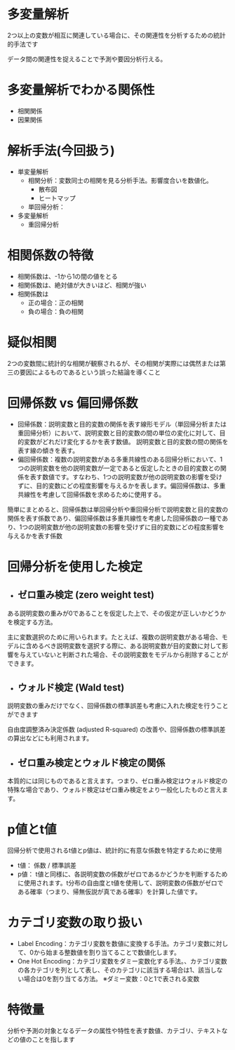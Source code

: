 # 多変量解析

<!-- HACK: 項目の並び順 -->
2つ以上の変数が相互に関連している場合に、その関連性を分析するための統計的手法です

データ間の関連性を捉えることで予測や要因分析行える。

# 多変量解析でわかる関係性
- 相関関係
- 因果関係

# 解析手法(今回扱う)
- 単変量解析
    - 相関分析：変数同士の相関を見る分析手法。影響度合いを数値化。
        - 散布図
        - ヒートマップ
    - 単回帰分析：
- 多変量解析
    - 重回帰分析

# 相関係数の特徴
- 相関係数は、-1から1の間の値をとる
- 相関係数は、絶対値が大きいほど、相関が強い
- 相関係数は
    - 正の場合：正の相関
    - 負の場合：負の相関

# 疑似相関
2つの変数間に統計的な相関が観察されるが、その相関が実際には偶然または第三の要因によるものであるという誤った結論を導くこと

# 回帰係数 vs 偏回帰係数
- 回帰係数：説明変数と目的変数の関係を表す線形モデル（単回帰分析または重回帰分析）において、説明変数と目的変数の間の単位の変化に対して、目的変数がどれだけ変化するかを表す数値。
説明変数と目的変数の間の関係を表す線の傾きを表す。
- 偏回帰係数：複数の説明変数がある多重共線性のある回帰分析において、1つの説明変数を他の説明変数が一定であると仮定したときの目的変数との関係を表す数値です。すなわち、1つの説明変数が他の説明変数の影響を受けずに、目的変数にどの程度影響を与えるかを表します。偏回帰係数は、多重共線性を考慮して回帰係数を求めるために使用する。

簡単にまとめると、回帰係数は単回帰分析や重回帰分析で説明変数と目的変数の関係を表す係数であり、偏回帰係数は多重共線性を考慮した回帰係数の一種であり、1つの説明変数が他の説明変数の影響を受けずに目的変数にどの程度影響を与えるかを表す係数

# 回帰分析を使用した検定


- ## ゼロ重み検定 (zero weight test) 
ある説明変数の重みが0であることを仮定した上で、その仮定が正しいかどうかを検定する方法。

主に変数選択のために用いられます。たとえば、複数の説明変数がある場合、モデルに含めるべき説明変数を選択する際に、ある説明変数が目的変数に対して影響を与えていないと判断された場合、その説明変数をモデルから削除することができます。


- ## ウォルド検定 (Wald test) 
説明変数の重みだけでなく、回帰係数の標準誤差も考慮に入れた検定を行うことができます

自由度調整済み決定係数 (adjusted R-squared) の改善や、回帰係数の標準誤差の算出などにも利用されます。

- ## ゼロ重み検定とウォルド検定の関係
本質的には同じものであると言えます。つまり、ゼロ重み検定はウォルド検定の特殊な場合であり、ウォルド検定はゼロ重み検定をより一般化したものと言えます。

# p値とt値
回帰分析で使用されるt値とp値は、統計的に有意な係数を特定するために使用
- t値： 係数 / 標準誤差
- p値： t値と同様に、各説明変数の係数がゼロであるかどうかを判断するために使用されます。t分布の自由度とt値を使用して、説明変数の係数がゼロである確率（つまり、帰無仮説が真である確率）を計算した値です。

# カテゴリ変数の取り扱い
- Label Encoding：カテゴリ変数を数値に変換する手法。カテゴリ変数に対して、0から始まる整数値を割り当てることで数値化します。
- One Hot Encoding：カテゴリ変数をダミー変数化する手法。、カテゴリ変数の各カテゴリを列として表し、そのカテゴリに該当する場合は1、該当しない場合は0を割り当てる方法。
※ダミー変数：0と1で表される変数

# 特徴量
分析や予測の対象となるデータの属性や特性を表す数値、カテゴリ、テキストなどの値のことを指します 